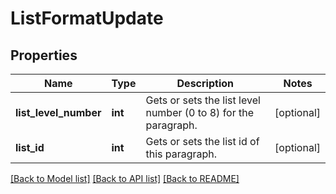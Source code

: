 # ListFormatUpdate

## Properties
Name | Type | Description | Notes
------------ | ------------- | ------------- | -------------
**list_level_number** | **int** | Gets or sets the list level number (0 to 8) for the paragraph. | [optional] 
**list_id** | **int** | Gets or sets the list id of this paragraph. | [optional] 

[[Back to Model list]](../README.md#documentation-for-models) [[Back to API list]](../README.md#documentation-for-api-endpoints) [[Back to README]](../README.md)

